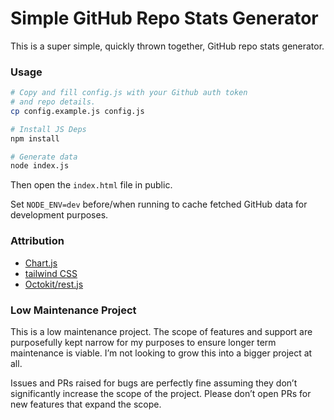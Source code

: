 # Simple GitHub Repo Stats Generator

This is a super simple, quickly thrown together, GitHub repo stats generator. 

### Usage

```bash
# Copy and fill config.js with your Github auth token
# and repo details.
cp config.example.js config.js

# Install JS Deps
npm install

# Generate data
node index.js
```

Then open the `index.html` file in public.

Set `NODE_ENV=dev` before/when running to cache fetched GitHub data for development purposes. 

### Attribution

- [Chart.js](https://www.chartjs.org/)
- [tailwind CSS](https://tailwindcss.com/)
- [Octokit/rest.js](https://github.com/octokit/rest.js#readme)

### Low Maintenance Project

This is a low maintenance project. The scope of features and support are purposefully kept narrow for my purposes to ensure longer term maintenance is viable. I’m not looking to grow this into a bigger project at all.

Issues and PRs raised for bugs are perfectly fine assuming they don’t significantly increase the scope of the project. Please don’t open PRs for new features that expand the scope.